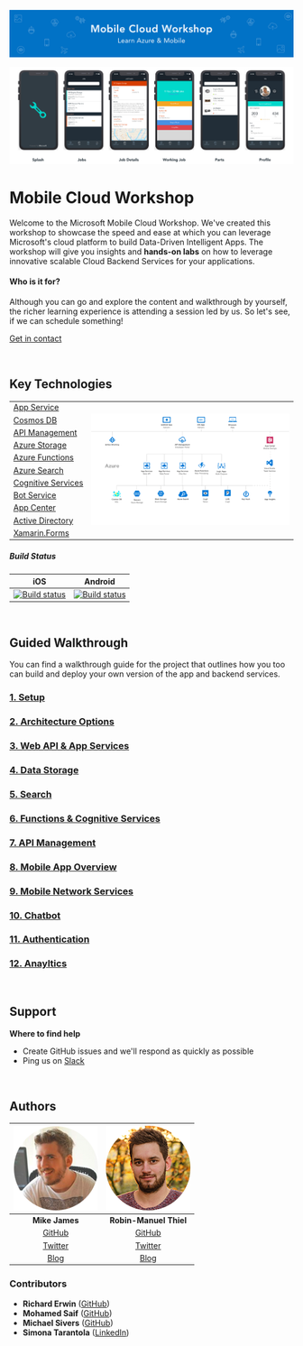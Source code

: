![Banner](Resources/WelcomeBanner.png)

<img src="Resources/Design/Design%20Board%20Final.png">

# Mobile Cloud Workshop

Welcome to the Microsoft Mobile Cloud Workshop. We've created this workshop to showcase the speed and ease at which you can leverage Microsoft's cloud platform to build Data-Driven Intelligent Apps. The workshop will give you insights and **hands-on labs** on how to leverage innovative scalable Cloud Backend Services for your applications.

#### Who is it for?

Although you can go and explore the content and walkthrough by yourself, the richer learning experience is attending a session led by us. So let's see, if we can schedule something!

[Get in contact](https://mobilecloudworkshop.slack.com)

&nbsp;

## Key Technologies

<table>
  <tr>
    <td nowrap><a href="https://azure.microsoft.com/en-us/services/app-service/">App Service</a></td>
    <td rowspan="11"><img src="Resources/Architecture.png"></td>
  </tr>
  <tr>
    <td nowrap><a href="https://azure.microsoft.com/en-us/services/cosmos-db/">Cosmos DB</a></td>
  </tr>
  <tr>
    <td nowrap><a href="https://azure.microsoft.com/en-us/services/api-management/">API Management</a></td>
  </tr>
  <tr>
    <td nowrap><a href="https://azure.microsoft.com/en-us/services/storage/">Azure Storage</a></td>
  </tr>
  <tr>
    <td nowrap><a href="https://azure.microsoft.com/en-us/services/functions/">Azure Functions</a></td>
  </tr>
  <tr>
    <td nowrap><a href="https://azure.microsoft.com/en-us/services/search/">Azure Search</a></td>
  </tr>
  <tr>
    <td nowrap><a href="https://azure.microsoft.com/en-us/services/cognitive-services/">Cognitive Services</a></td>
  </tr>
  <tr>
    <td nowrap><a href="https://azure.microsoft.com/en-us/services/bot-service/">Bot Service</a></td>
  </tr>
  <tr>
    <td nowrap><a href="https://appcenter.ms/">App Center</a></td>
  </tr>
  <tr>
    <td nowrap><a href="https://azure.microsoft.com/en-us/services/active-directory-b2c/">Active Directory</a></td>
  </tr>
  <tr>
    <td nowrap><a href="https://www.xamarin.com/forms/">Xamarin.Forms</a></td>
  </tr>
</table>

##### Build Status

| iOS  | Android |
|:---:|:---:|
| [![Build status](https://build.appcenter.ms/v0.1/apps/b9f623cd-4f7d-46cb-9402-c53eeda66986/branches/master/badge)](https://appcenter.ms) | [![Build status](https://build.appcenter.ms/v0.1/apps/038d4f0c-37fc-4aa3-88c1-14ffc3d8d92a/branches/master/badge)](https://appcenter.ms) |

&nbsp;

## Guided Walkthrough

You can find a walkthrough guide for the project that outlines how you too can build and deploy your own version of the app and backend services. 

### [1. Setup](Walkthrough%20Guide/01%20Setup/)
### [2. Architecture Options](Walkthrough%20Guide/02%20Architecture&20Options)
### [3. Web API & App Services](Walkthrough%20Guide/03%20Web%20API)
### [4. Data Storage](Walkthrough%20Guide/04%20Data&20Storage)
### [5. Search](Walkthrough%20Guide/05%20Search)
### [6. Functions & Cognitive Services](Walkthrough%20Guide/06%20Functions%20and%20Cognitive%20Services)
### [7. API Management](Walkthrough%20Guide/07%20API%20Management)
### [8. Mobile App Overview](Walkthrough%20Guide/08%20Mobile%20Overview)
### [9. Mobile Network Services](Walkthrough%20Guide/09%20Mobile%20Network%20Services)
### [10. Chatbot](Walkthrough%20Guide/10%20Chatbot)
### [11. Authentication](Walkthrough%20Guide/11%20Authentication)
### [12. Anayltics](Walkthrough%20Guide/12%20Anayltics/README.md)

&nbsp;

## Support

**Where to find help**

* Create GitHub issues and we'll respond as quickly as possible 
* Ping us on [Slack](https://mobilecloudworkshop.slack.com)

&nbsp;

## Authors

|        ![Photo](Resources/mikejames.png)       |   ![Photo](Resources/robinmanuelthiel.png)   |
|:----------------------------------------------:|:--------------------------------------------:|
|                 **Mike James**                 |            **Robin-Manuel Thiel**            |
|  [GitHub](https://github.com/MikeCodesDotNet)  | [GitHub](https://github.com/MikeCodesDotNet) |
| [Twitter](https://twitter.com/MikeCodesDotNet) | [Twitter](https://twitter.com/robinmanuelt)  |
|          [Blog](https://mikecodes.net)         |         [Blog](https://pumpingco.de/)        |

### Contributors

- **Richard Erwin** ([GitHub](https://github.com/rerwinx))
- **Mohamed Saif** ([GitHub](https://github.com/mohamedsaif))
- **Michael Sivers** ([GitHub](https://github.com/msivers))
- **Simona Tarantola** ([LinkedIn](https://www.linkedin.com/in/simona-tarantola-a654917/))
